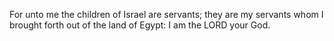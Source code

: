 For unto me the children of Israel are servants; they are my servants whom I brought forth out of the land of Egypt: I am the LORD your God.

